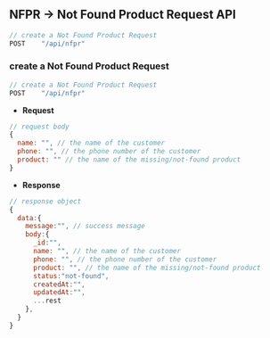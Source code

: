 <!--  -->

## NFPR -> Not Found Product Request API

```javascript
// create a Not Found Product Request
POST    "/api/nfpr"
```

### create a Not Found Product Request

```javascript
// create a Not Found Product Request
POST    "/api/nfpr"
```

-   **Request**

```javascript
// request body
{
  name: "", // the name of the customer
  phone: "", // the phone number of the customer
  product: "" // the name of the missing/not-found product
}
```

-   **Response**

```javascript
// response object
{
  data:{
    message:"", // success message
    body:{
      _id:"",
      name: "", // the name of the customer
      phone: "", // the phone number of the customer
      product: "", // the name of the missing/not-found product
      status:"not-found",
      createdAt:"",
      updatedAt:"",
      ...rest
    },
  }
}
```
